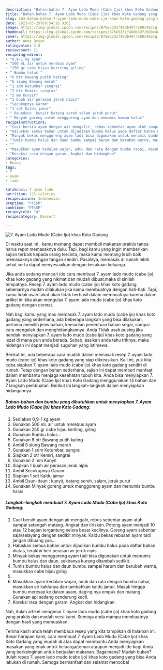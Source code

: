 ```yaml
---
description: "Bahan-bahan 7. Ayam Lado Mudo (Cabe Ijo) khas Koto Gadang yang enak Untuk Jualan"
title: "Bahan-bahan 7. Ayam Lado Mudo (Cabe Ijo) khas Koto Gadang yang enak Untuk Jualan"
slug: 563-bahan-bahan-7-ayam-lado-mudo-cabe-ijo-khas-koto-gadang-yang-enak-untuk-jualan
date: 2021-05-29T08:54:26.920Z
image: https://img-global.cpcdn.com/recipes/875e5331f48db497/680x482cq70/7-ayam-lado-mudo-cabe-ijo-khas-koto-gadang-foto-resep-utama.jpg
thumbnail: https://img-global.cpcdn.com/recipes/875e5331f48db497/680x482cq70/7-ayam-lado-mudo-cabe-ijo-khas-koto-gadang-foto-resep-utama.jpg
cover: https://img-global.cpcdn.com/recipes/875e5331f48db497/680x482cq70/7-ayam-lado-mudo-cabe-ijo-khas-koto-gadang-foto-resep-utama.jpg
author: Anne Bryan
ratingvalue: 3.8
reviewcount: 11
recipeingredient:
- "0,9-1 kg ayam"
- "500 mL air untuk merebus ayam"
- "250 gr cabe hijau keriting giling"
- " Bumbu halus "
- "6 btr Bawang putih kating"
- "6 siung Bawang merah"
- "1 sdm Ketumbar sangrai"
- "2 btr Kemiri sangrai"
- "2 mm Kunyit"
- "1 buah air perasan jeruk nipis"
- "Secukupnya Garam"
- "1 sdt Kaldu jamur"
- " Daundaun  kunyit batang sereh salam jeruk purut"
- " Minyak goreng untuk menggoreng ayam dan menumis bumbu halus"
recipeinstructions:
- "Cuci bersih ayam dengan air mengalir, rebus sebentar ayam utuh sampai setengah matang. Angkat dan tiriskan. Potong ayam menjadi 10 atau 12 bagian tergantung selera besar kecilnya. Goreng ayam sebentar saja/selayang dengan sedikit minyak. Kaldu bekas rebusan ayam tadi jangan dibuang yaa..."
- "Haluskan semua bahan untuk dijadikan bumbu halus pada daftar bahan diatas, terakhir beri perasan air jeruk nipis"
- "Minyak bekas menggoreng ayam tadi bisa digunakan untuk menumis bumbu halus dan daun, sekiranya kurang ditambah sedikit."
- "Tumis bumbu halus dan daun bumbu sampai harum dan berubah warna, masukkan cabe hijau giling"
- ""
- "Masukkan ayam kedalam wajan, aduk dan rata dengan bumbu cabai, masukkan air kaldunya dan tambahkan kaldu jamur. Masak hingga bumbu meresap ke dalam ayam, daging nya empuk dan matang. Gunakan api sedang cenderung kecil."
- "Koreksi rasa dengan garam. Angkat dan hidangkan"
categories:
- Resep
tags:
- 7
- ayam
- lado

katakunci: 7 ayam lado 
nutrition: 225 calories
recipecuisine: Indonesian
preptime: "PT15M"
cooktime: "PT45M"
recipeyield: "4"
recipecategory: Dessert

---
```



![7. Ayam Lado Mudo (Cabe Ijo) khas Koto Gadang](https://img-global.cpcdn.com/recipes/875e5331f48db497/680x482cq70/7-ayam-lado-mudo-cabe-ijo-khas-koto-gadang-foto-resep-utama.jpg)

Di waktu  saat ini , kamu memang dapat membeli makanan praktis tanpa harus repot memasaknya dulu. Tapi, bagi kamu yang ingin memberikan sajian terbaik kepada orang tercinta, maka kamu memang lebih baik memasaknya dengan tangan sendiri. Pasalnya, memasak di rumah lebih sehat serta dapat menyesuaikan dengan kesukaan keluarga.

Jika anda sedang mencari ide cara membuat 7. ayam lado mudo (cabe ijo) khas koto gadang yang nikmat dan mudah dibuat,maka di sinilah tempatnya. Resep 7. ayam lado mudo (cabe ijo) khas koto gadang  sebenarnya mudah dilakukan jika kamu membuatnya dengan hati-hati. Tapi, kamu tidak usah takut akan tidak berhasil dalam membuatnya 
karena dalam artikel ini kita akan mengulas 7. ayam lado mudo (cabe ijo) khas koto gadang dengan cermat.  



Nah bagi kamu yang mau memasak 7. ayam lado mudo (cabe ijo) khas koto gadang yang sederhana, ada beberapa langkah yang bisa dilakukan, pertama memilih jenis bahan, kemudian penentuan bahan segar, sampai cara mengolah dan menghidangkannya. Anda Tidak usah pusing jika hendak menyiapkan 7. ayam lado mudo (cabe ijo) khas koto gadang yang lezat di mana pun anda berada. Sebab, asalkan anda  tahu triknya, maka hidangan ini dapat menjadi suguhan yang istimewa.

Berikut ini, ada beberapa cara mudah dalam memasak resep 7. ayam lado mudo (cabe ijo) khas koto gadang yang siap dikreasikan. Kali ini, yuk kita coba siapkan 7. ayam lado mudo (cabe ijo) khas koto gadang sendiri di rumah. Tetap dengan bahan sederhana, sajian ini dapat memberi manfaat dalam membantu menjaga kesehatan tubuh kita. Anda bisa menyiapkan 7. Ayam Lado Mudo (Cabe Ijo) khas Koto Gadang menggunakan 14 bahan dan 7 langkah pembuatan. Berikut ini langkah-langkah dalam menyiapkan hidangannya.

<!--inarticleads1-->

##### Bahan-bahan dan bumbu yang dibutuhkan untuk menyiapkan 7. Ayam Lado Mudo (Cabe Ijo) khas Koto Gadang:

1. Sediakan 0,9-1 kg ayam
1. Gunakan 500 mL air untuk merebus ayam
1. Gunakan 250 gr cabe hijau keriting, giling
1. Gunakan  Bumbu halus :
1. Gunakan 6 btr Bawang putih kating
1. Ambil 6 siung Bawang merah
1. Gunakan 1 sdm Ketumbar, sangrai
1. Siapkan 2 btr Kemiri, sangrai
1. Gunakan 2 mm Kunyit
1. Siapkan 1 buah air perasan jeruk nipis
1. Ambil Secukupnya Garam
1. Siapkan 1 sdt Kaldu jamur
1. Ambil  Daun-daun : kunyit, batang sereh, salam, jeruk purut
1. Gunakan  Minyak goreng untuk menggoreng ayam dan menumis bumbu halus




<!--inarticleads2-->

##### Langkah-langkah membuat 7. Ayam Lado Mudo (Cabe Ijo) khas Koto Gadang:

1. Cuci bersih ayam dengan air mengalir, rebus sebentar ayam utuh sampai setengah matang. Angkat dan tiriskan. Potong ayam menjadi 10 atau 12 bagian tergantung selera besar kecilnya. Goreng ayam sebentar saja/selayang dengan sedikit minyak. Kaldu bekas rebusan ayam tadi jangan dibuang yaa...
1. Haluskan semua bahan untuk dijadikan bumbu halus pada daftar bahan diatas, terakhir beri perasan air jeruk nipis
1. Minyak bekas menggoreng ayam tadi bisa digunakan untuk menumis bumbu halus dan daun, sekiranya kurang ditambah sedikit.
1. Tumis bumbu halus dan daun bumbu sampai harum dan berubah warna, masukkan cabe hijau giling
1. 
1. Masukkan ayam kedalam wajan, aduk dan rata dengan bumbu cabai, masukkan air kaldunya dan tambahkan kaldu jamur. Masak hingga bumbu meresap ke dalam ayam, daging nya empuk dan matang. Gunakan api sedang cenderung kecil.
1. Koreksi rasa dengan garam. Angkat dan hidangkan




Nah, itulah artikel mengenai  7. ayam lado mudo (cabe ijo) khas koto gadang  yang praktis dan mudah versi kami. Semoga anda mampu membuatnya dengan hasil yang memuaskan. 

Terima kasih anda telah membaca resep yang kita tampilkan di halaman ini. Besar harapan kami, cara membuat  7. Ayam Lado Mudo (Cabe Ijo) khas Koto Gadang yang mudah di atas dapat membantu Anda menyiapkan masakan yang enak untuk keluarga/teman ataupun menjadi ide bagi Anda yang berkeinginan untuk berjualan makanan. Bagaimana? Mudah bukan? Itulah resep 7. ayam lado mudo (cabe ijo) khas koto gadang yang bisa Anda lakukan di rumah. Semoga bermanfaat dan selamat mencoba!

